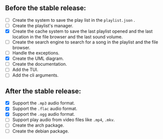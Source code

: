 ## Before the stable release:
- [ ] Create the system to save the play list in the `playlist.json` .
- [ ] Create the playlist's manager.
- [x] Create the cache system to save the last playlist opened and the last location in the file browser and the last sound volume.
- [ ] Create the search engine to search for a song in the playlist and the file browser.
- [ ] Handle the exceptions.
- [x] Create the UML diagram.
- [ ] Create the documentation.
- [ ] Add the TUI.
- [ ] Add the cli arguments.

## After the stable release:
- [x] Support the `.mp3` audio format.
- [x] Support the `.flac` audio format.
- [x] Support the `.ogg` audio format.
- [ ] Support play audio from video files like `.mp4`, `.mkv`.
- [ ] Create the arch package.
- [ ] Create the debian package.